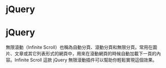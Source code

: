 # jQuery

# jQuery

無限滾動（Infinite Scroll）也稱為自動分頁、滾動分頁和無限分頁。常用在圖片、文章或其它列表形式的網頁中，用來在滾動網頁的時候自動加載下一頁的內容。Infinite Scroll 這款 jQuery 無限滾動插件可以幫助你輕鬆實現這個效果。
